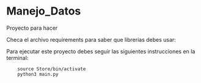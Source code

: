# Manejo_Datos
Proyecto para hacer

Checa el archivo requirements para saber que librerias debes usar:

Para ejecutar este proyecto debes seguir las siguientes instrucciones  en la terminal:

```
    source Store/bin/activate
    python3 main.py
```

